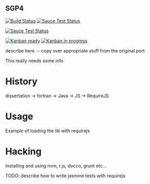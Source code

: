SGP4
----

[![Build Status](https://travis-ci.org/koansys/sgp4.svg?branch=develop)](http://travis-ci.org/koansys/isat)
[![Sauce Test Status](https://saucelabs.com/buildstatus/koansys-oss)](https://saucelabs.com/u/koansys-oss)


[![Sauce Test Status](https://saucelabs.com/browser-matrix/koansys-oss.svg)](https://saucelabs.com/u/koansys-oss)

[![Kanban ready](https://badge.waffle.io/koansys/isat.png?label=ready&title=Ready)](https://waffle.io/koansys/isat)
[![Kanban in progress](https://badge.waffle.io/koansys/isat.png?label=in+progress&title=In+Progress)](https://waffle.io/koansys/isat)

describe here -- copy over appropriate stuff from the original port

This really needs some info

History
=======

dissertation -> fortran -> Java -> JS -> RequireJS

Usage
=====

Example of loading the lib with requirejs

Hacking
=======

Installing and using nvm, r.js, docco, grunt etc...

TODO: describe how to write jasmine tests with requirejs
